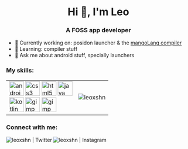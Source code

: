 <h1 align="center">Hi 👋, I'm Leo</h1>
<h3 align="center">A FOSS app developer</h3>

- 🔭 Currently working on: posidon launcher & the [mangoLang compiler](https://github.com/leoxshn/mangoLang_kt)
- 🌱 Learning: compiler stuff
- 💬 Ask me about android stuff, specially launchers

### My skills:
<table><tr>
<td>
  <img width=40 height=40 alt=android src=https://devicons.github.io/devicon/devicon.git/icons/android/android-original-wordmark.svg>
  <img width=40 height=40 alt=css3 src=https://devicons.github.io/devicon/devicon.git/icons/css3/css3-original-wordmark.svg>
  <img width=40 height=40 alt=html5 src=https://devicons.github.io/devicon/devicon.git/icons/html5/html5-original-wordmark.svg>
  <img width=40 height=40 alt=java src=https://devicons.github.io/devicon/devicon.git/icons/java/java-original-wordmark.svg>
  <br>
  <img width=40 height=40 alt=kotlin src=https://www.vectorlogo.zone/logos/kotlinlang/kotlinlang-icon.svg>
  <img width=40 height=40 alt=gimp src=https://devicons.github.io/devicon/devicon.git/icons/gimp/gimp-original-wordmark.svg>
  <img width=40 height=40 alt=gimp src=https://devicons.github.io/devicon/devicon.git/icons/inkscape/inkscape-original-wordmark.svg>
</td>
<td>
  <img align="center" src="https://github-readme-stats.vercel.app/api/top-langs/?username=leoxshn&layout=compact&title_color=000000" alt="leoxshn"/>
</td>
</tr></table>

### Connect with me:
[<img align=left alt="leoxshn | Twitter" src="https://img.shields.io/badge/twitter-%231DA1F2.svg?&style=for-the-badge&logo=twitter&logoColor=white">](https://twitter.com/leoxshn)
[<img align=left alt="leoxshn | Instagram" src="https://img.shields.io/badge/instagram-%23E4405F.svg?&style=for-the-badge&logo=instagram&logoColor=white">](https://twitter.com/leoxshn)
